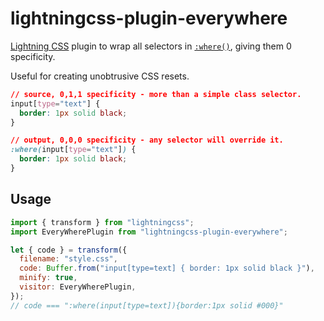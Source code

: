 # lightningcss-plugin-everywhere

[Lightning CSS](https://lightningcss.dev) plugin to wrap all selectors in [`:where()`](https://developer.mozilla.org/en-US/docs/Web/CSS/:where), giving them 0 specificity.

Useful for creating unobtrusive CSS resets.

```css
// source, 0,1,1 specificity - more than a simple class selector.
input[type="text"] {
  border: 1px solid black;
}

// output, 0,0,0 specificity - any selector will override it.
:where(input[type="text"]) {
  border: 1px solid black;
}
```

## Usage

```js
import { transform } from "lightningcss";
import EveryWherePlugin from "lightningcss-plugin-everywhere";

let { code } = transform({
  filename: "style.css",
  code: Buffer.from("input[type=text] { border: 1px solid black }"),
  minify: true,
  visitor: EveryWherePlugin,
});
// code === ":where(input[type=text]){border:1px solid #000}"
```
